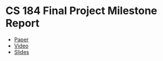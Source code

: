 # CS 184 Final Project Milestone Report

- [Paper](paper/paper.pdf)
- [Video](https://youtu.be/BBrxrv-Ooi0)
- [Slides](slides.pdf)
